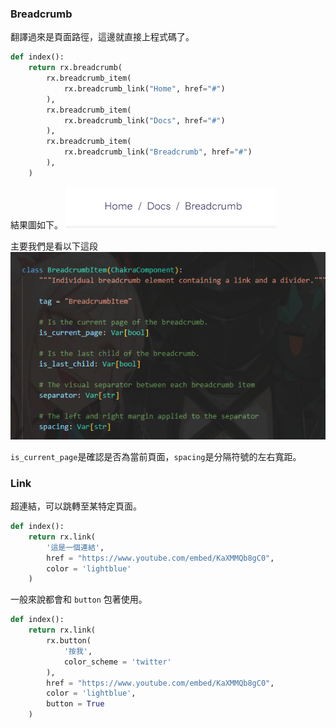 ### Breadcrumb

翻譯過來是頁面路徑，這邊就直接上程式碼了。
```python
def index():
    return rx.breadcrumb(
        rx.breadcrumb_item(
            rx.breadcrumb_link("Home", href="#")
        ),
        rx.breadcrumb_item(
            rx.breadcrumb_link("Docs", href="#")
        ),
        rx.breadcrumb_item(
            rx.breadcrumb_link("Breadcrumb", href="#")
        ),
    )
```

結果圖如下。
![Alt text](image.png)

主要我們是看以下這段
![AAA](image-1.png)

`is_current_page`是確認是否為當前頁面，`spacing`是分隔符號的左右寬距。


### Link

超連結，可以跳轉至某特定頁面。

```python
def index():
    return rx.link(
        '這是一個連結',
        href = "https://www.youtube.com/embed/KaXMMQb8gC0",
        color = 'lightblue'
    )
```

一般來說都會和 `button` 包著使用。

```python
def index():
    return rx.link(
        rx.button(
            '按我',
            color_scheme = 'twitter'
        ),
        href = "https://www.youtube.com/embed/KaXMMQb8gC0",
        color = 'lightblue',
        button = True
    )
```